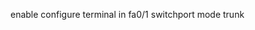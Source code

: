 enable
configure terminal
in fa0/1
switchport mode trunk

<!--
Switch#confi t
Switch(config)#in range fa0/2-3
Switch(config-if-range)#switchport mode access 
Switch(config-if-range)#switchport access vlan 20
-->